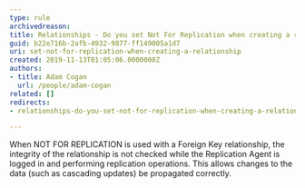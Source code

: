 ```yaml
---
type: rule
archivedreason: 
title: Relationships - Do you set Not For Replication when creating a relationship?
guid: b22e716b-2afb-4932-9877-ff149005a1d7
uri: set-not-for-replication-when-creating-a-relationship
created: 2019-11-13T01:05:06.0000000Z
authors:
- title: Adam Cogan
  url: /people/adam-cogan
related: []
redirects:
- relationships-do-you-set-not-for-replication-when-creating-a-relationship

---
```


When NOT FOR REPLICATION is used with a Foreign Key relationship, the integrity of the relationship is not checked while the Replication Agent is logged in and performing replication operations. This allows changes to the data (such as cascading updates) be propagated correctly.

<!--endintro-->
